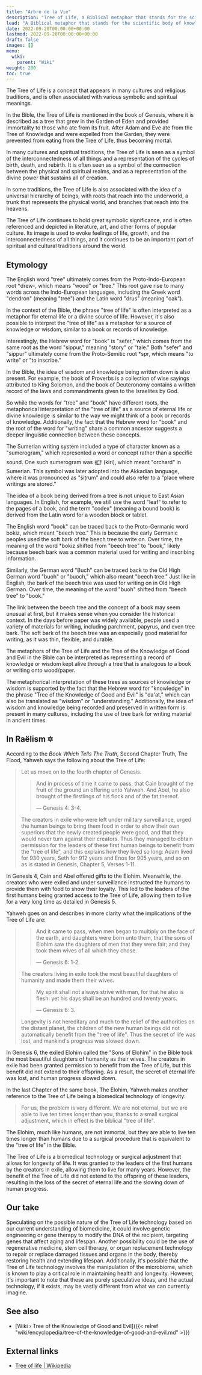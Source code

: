 ```yaml
---
title: "Arbre de la Vie"
description: "Tree of Life, a Biblical metaphor that stands for the scientific body of knowledge on how to provide the technological means to achieve eternal life. More specifically to lengthen human life expectancy up to 1'000 years as it was the case during the Age of Leo."
lead: "A Biblical metaphor that stands for the scientific body of knowledge on how to provide the technological means to achieve eternal life. More specifically to lengthen human life expectancy up to 1'000 years as it was the case during the Age of Leo."
date: 2022-09-20T00:00:00+00:00
lastmod: 2022-09-20T00:00:00+00:00
draft: false
images: []
menu:
  wiki:
    parent: "Wiki"
weight: 200
toc: true
---
```


The Tree of Life is a concept that appears in many cultures and religious traditions, and is often associated with various symbolic and spiritual meanings.

In the Bible, the Tree of Life is mentioned in the book of Genesis, where it is described as a tree that grew in the Garden of Eden and provided immortality to those who ate from its fruit. After Adam and Eve ate from the Tree of Knowledge and were expelled from the Garden, they were prevented from eating from the Tree of Life, thus becoming mortal.

In many cultures and spiritual traditions, the Tree of Life is seen as a symbol of the interconnectedness of all things and a representation of the cycles of birth, death, and rebirth. It is often seen as a symbol of the connection between the physical and spiritual realms, and as a representation of the divine power that sustains all of creation.

In some traditions, the Tree of Life is also associated with the idea of a universal hierarchy of beings, with roots that reach into the underworld, a trunk that represents the physical world, and branches that reach into the heavens.

The Tree of Life continues to hold great symbolic significance, and is often referenced and depicted in literature, art, and other forms of popular culture. Its image is used to evoke feelings of life, growth, and the interconnectedness of all things, and it continues to be an important part of spiritual and cultural traditions around the world.

## Etymology

The English word "tree" ultimately comes from the Proto-Indo-European root *drew-, which means "wood" or "tree." This root gave rise to many words across the Indo-European languages, including the Greek word "dendron" (meaning "tree") and the Latin word "drus" (meaning "oak").

In the context of the Bible, the phrase "tree of life" is often interpreted as a metaphor for eternal life or a divine source of life. However, it's also possible to interpret the "tree of life" as a metaphor for a source of knowledge or wisdom, similar to a book or records of knowledge.

Interestingly, the Hebrew word for "book" is "sefer," which comes from the same root as the word "sippur," meaning "story" or "tale." Both "sefer" and "sippur" ultimately come from the Proto-Semitic root *spr, which means "to write" or "to inscribe."

In the Bible, the idea of wisdom and knowledge being written down is also present. For example, the book of Proverbs is a collection of wise sayings attributed to King Solomon, and the book of Deuteronomy contains a written record of the laws and commandments given to the Israelites by God.

So while the words for "tree" and "book" have different roots, the metaphorical interpretation of the "tree of life" as a source of eternal life or divine knowledge is similar to the way we might think of a book or records of knowledge. Additionally, the fact that the Hebrew word for "book" and the root of the word for "writing" share a common ancestor suggests a deeper linguistic connection between these concepts.

The Sumerian writing system included a type of character known as a "sumerogram," which represented a word or concept rather than a specific sound. One such sumerogram was 𒊬 (kiri), which meant "orchard" in Sumerian. This symbol was later adopted into the Akkadian language, where it was pronounced as "šiṭrum" and could also refer to a "place where writings are stored."

The idea of a book being derived from a tree is not unique to East Asian languages. In English, for example, we still use the word "leaf" to refer to the pages of a book, and the term "codex" (meaning a bound book) is derived from the Latin word for a wooden block or tablet.

The English word "book" can be traced back to the Proto-Germanic word bokiz, which meant "beech tree." This is because the early Germanic peoples used the soft bark of the beech tree to write on. Over time, the meaning of the word *bokiz shifted from "beech tree" to "book," likely because beech bark was a common material used for writing and inscribing information.

Similarly, the German word "Buch" can be traced back to the Old High German word "buoh" or "buoch," which also meant "beech tree." Just like in English, the bark of the beech tree was used for writing on in Old High German. Over time, the meaning of the word "buoh" shifted from "beech tree" to "book."

The link between the beech tree and the concept of a book may seem unusual at first, but it makes sense when you consider the historical context. In the days before paper was widely available, people used a variety of materials for writing, including parchment, papyrus, and even tree bark. The soft bark of the beech tree was an especially good material for writing, as it was thin, flexible, and durable.

The metaphors of the Tree of Life and the Tree of the Knowledge of Good and Evil in the Bible can be interpreted as representing a record of knowledge or wisdom kept alive through a tree that is analogous to a book or writing onto wood/paper.

The metaphorical interpretation of these trees as sources of knowledge or wisdom is supported by the fact that the Hebrew word for "knowledge" in the phrase "Tree of the Knowledge of Good and Evil" is "da'at," which can also be translated as "wisdom" or "understanding." Additionally, the idea of wisdom and knowledge being recorded and preserved in written form is present in many cultures, including the use of tree bark for writing material in ancient times.

## In Raëlism 🔯

According to the _Book Which Tells The Truth_, Second Chapter Truth, The Flood, Yahweh says the following about the Tree of Life:

> Let us move on to the fourth chapter of Genesis.
>
>> And in process of time it came to pass, that Cain brought of the fruit of the ground an offering unto Yahweh. And Abel, he also brought of the firstlings of his flock and of the fat thereof.
>>
>> — Genesis 4: 3-4.
>
> The creators in exile who were left under military surveillance, urged the human beings to bring them food in order to show their own superiors that the newly created people were good, and that they would never turn against their creators. Thus they managed to obtain permission for the leaders of these first human beings to benefit from the "tree of life", and this explains how they lived so long: Adam lived for 930 years, Seth for 912 years and Enos for 905 years, and so on as is stated in Genesis, Chapter 5, Verses 1-11.

In Genesis 4, Cain and Abel offered gifts to the Elohim. Meanwhile, the creators who were exiled and under surveillance instructed the humans to provide them with food to show their loyalty. This led to the leaders of the first humans being granted access to the Tree of Life, allowing them to live for a very long time as detailed in Genesis 5.

Yahweh goes on and describes in more clarity what the implications of the Tree of Life are:

>> And it came to pass, when men began to multiply on the face of the earth, and daughters were born unto them, that the sons of Elohim saw the daughters of men that they were fair; and they took them wives of all which they chose.
>>
>> — Genesis 6: 1-2.
>
> The creators living in exile took the most beautiful daughters of humanity and made them their wives.
>
>> My spirit shall not always strive with man, for that he also is flesh: yet his days shall be an hundred and twenty years.
>>
>> — Genesis 6: 3.
>
> Longevity is not hereditary and much to the relief of the authorities on the distant planet, the children of the new human beings did not automatically benefit from the "tree of life". Thus the secret of life was lost, and mankind's progress was slowed down.

In Genesis 6, the exiled Elohim called the "Sons of Elohim" in the Bible took the most beautiful daughters of humanity as their wives. The creators in exile had been granted permission to benefit from the Tree of Life, but this benefit did not extend to their offspring. As a result, the secret of eternal life was lost, and human progress slowed down.

In the last Chapter of the same book, The Elohim, Yahweh makes another reference to the Tree of Life being a biomedical technology of longevity:

> For us, the problem is very different. We are not eternal, but we are able to live ten times longer than you, thanks to a small surgical adjustment, which in effect is the biblical "tree of life".

The Elohim, much like humans, are not immortal, but they are able to live ten times longer than humans due to a surgical procedure that is equivalent to the "tree of life" in the Bible.

The Tree of Life is a biomedical technology or surgical adjustment that allows for longevity of life. It was granted to the leaders of the first humans by the creators in exile, allowing them to live for many years. However, the benefit of the Tree of Life did not extend to the offspring of these leaders, resulting in the loss of the secret of eternal life and the slowing down of human progress.

## Our take

Speculating on the possible nature of the Tree of Life technology based on our current understanding of biomedicine, it could involve genetic engineering or gene therapy to modify the DNA of the recipient, targeting genes that affect aging and lifespan. Another possibility could be the use of regenerative medicine, stem cell therapy, or organ replacement technology to repair or replace damaged tissues and organs in the body, thereby restoring health and extending lifespan. Additionally, it's possible that the Tree of Life technology involves the manipulation of the microbiome, which is known to play a critical role in maintaining health and longevity. However, it's important to note that these are purely speculative ideas, and the actual technology, if it exists, may be vastly different from what we can currently imagine.

## See also

- [Wiki › Tree of the Knowledge of Good and Evil]({{< relref "wiki/encyclopedia/tree-of-the-knowledge-of-good-and-evil.md" >}})

## External links

- [Tree of life | Wikipedia](https://en.wikipedia.org/wiki/Tree_of_life)
